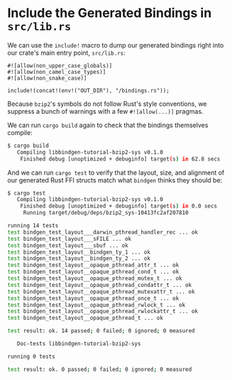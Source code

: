 # Include the Generated Bindings in `src/lib.rs`

We can use the `include!` macro to dump our generated bindings right into our
crate's main entry point, `src/lib.rs`:

```rust,ignore
#![allow(non_upper_case_globals)]
#![allow(non_camel_case_types)]
#![allow(non_snake_case)]

include!(concat!(env!("OUT_DIR"), "/bindings.rs"));
```

Because `bzip2`'s symbols do not follow Rust's style conventions, we suppress a
bunch of warnings with a few `#![allow(...)]` pragmas.

We can run `cargo build` again to check that the bindings themselves compile:

```bash
$ cargo build
   Compiling libbindgen-tutorial-bzip2-sys v0.1.0
    Finished debug [unoptimized + debuginfo] target(s) in 62.8 secs
```

And we can run `cargo test` to verify that the layout, size, and alignment of
our generated Rust FFI structs match what `bindgen` thinks they should be:

```bash
$ cargo test
   Compiling libbindgen-tutorial-bzip2-sys v0.1.0
    Finished debug [unoptimized + debuginfo] target(s) in 0.0 secs
     Running target/debug/deps/bzip2_sys-10413fc2af207810

running 14 tests
test bindgen_test_layout___darwin_pthread_handler_rec ... ok
test bindgen_test_layout___sFILE ... ok
test bindgen_test_layout___sbuf ... ok
test bindgen_test_layout__bindgen_ty_1 ... ok
test bindgen_test_layout__bindgen_ty_2 ... ok
test bindgen_test_layout__opaque_pthread_attr_t ... ok
test bindgen_test_layout__opaque_pthread_cond_t ... ok
test bindgen_test_layout__opaque_pthread_mutex_t ... ok
test bindgen_test_layout__opaque_pthread_condattr_t ... ok
test bindgen_test_layout__opaque_pthread_mutexattr_t ... ok
test bindgen_test_layout__opaque_pthread_once_t ... ok
test bindgen_test_layout__opaque_pthread_rwlock_t ... ok
test bindgen_test_layout__opaque_pthread_rwlockattr_t ... ok
test bindgen_test_layout__opaque_pthread_t ... ok

test result: ok. 14 passed; 0 failed; 0 ignored; 0 measured

   Doc-tests libbindgen-tutorial-bzip2-sys

running 0 tests

test result: ok. 0 passed; 0 failed; 0 ignored; 0 measured
```
